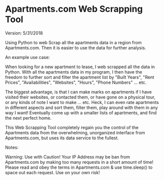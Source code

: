 # Apartments.com Web Scrapping Tool

Version: 5/31/2018


Using Python to web Scrap all the apartments data in a region from Apartments.com.
Then it is easier to use the data for further analysis. 


An example use case: 

When looking for a new apartment to lease, I web scrapped all the data in Python. With all the apartments data in my program, I then have the freedom to further sort and filter the apartment list by "Built Years", "Rent Prices", "Availabilities", "Websites", "Hours", "Phone Numbers" ... etc.

The biggest advantage, is that I can make marks on apartments if I have visited their websites, or contacted them, or have gone on a physical tour, or any kinds of note I want to make ... etc.  Heck, I can even rate apartments in different aspects and sort them, filter them, play around with them in any way I want! Eventually come up with a smaller lists of apartments, and find the next perfect home.

This Web Scrapping Tool completely regain you the control of the Apartments data from the overwhelming, unorganized interface from Apartments.com, but uses its data service to the fullest. 



Notes:

Warning: Use with Caution! Your IP Address may be ban from Apartments.com by making too many requests in a short amount of time! 
Please read and obey the terms in Apartments.com & use time.sleep() to space out each request. 
Use on your own risk!
